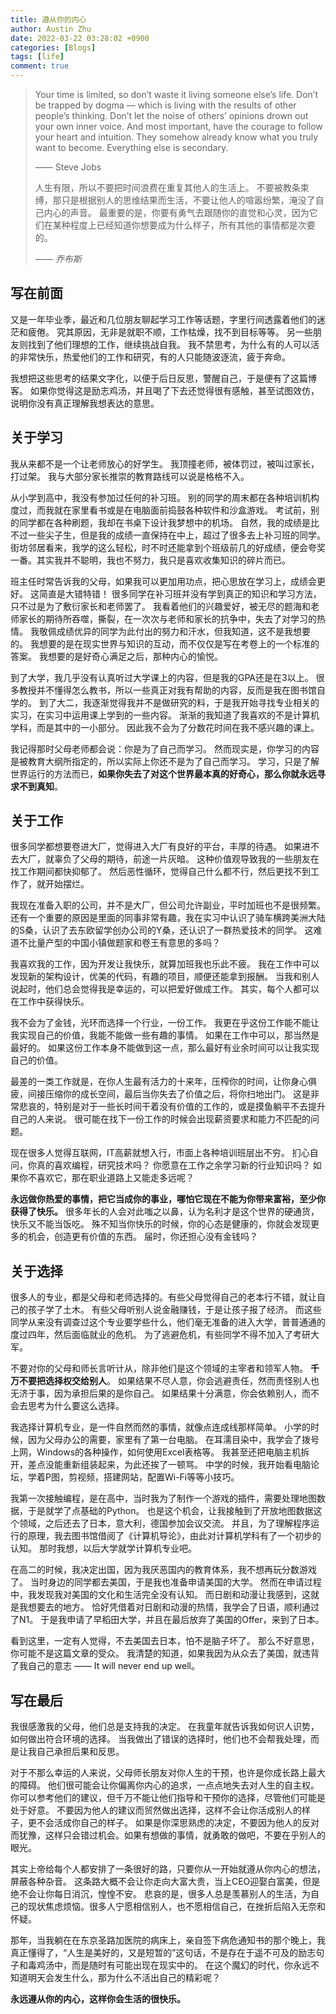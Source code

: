 ```yaml
---
title: 遵从你的内心
author: Austin Zhu
date: 2022-03-22 03:28:02 +0900
categories: [Blogs]
tags: [life]
comment: true
---
```


> Your time is limited, so don’t waste it living someone else’s life.
> Don’t be trapped by dogma — which is living with the results of other people’s thinking.
> Don’t let the noise of others’ opinions drown out your own inner voice.
> And most important, have the courage to follow your heart and intuition.
> They somehow already know what you truly want to become.
> Everything else is secondary.
>
> —— Steve Jobs
>
> 人生有限，所以不要把时间浪费在重复其他人的生活上。
> 不要被教条束缚，那只是根据别人的思维结果而生活，不要让他人的喧嚣纷繁，淹没了自己内心的声音。
> 最重要的是，你要有勇气去跟随你的直觉和心灵，因为它们在某种程度上已经知道你想要成为什么样子，所有其他的事情都是次要的。
>
> —— *乔布斯*

## 写在前面

又是一年毕业季，最近和几位朋友聊起学习工作等话题，字里行间透露着他们的迷茫和疲倦。
究其原因，无非是就职不顺，工作枯燥，找不到目标等等。
另一些朋友则找到了他们理想的工作，继续挑战自我。
我不禁思考，为什么有的人可以活的非常快乐，热爱他们的工作和研究，有的人只能随波逐流，疲于奔命。

我想把这些思考的结果文字化，以便于后日反思，警醒自己，于是便有了这篇博客。
如果你觉得这是励志鸡汤，并且喝了下去还觉得很有感触，甚至试图效仿，说明你没有真正理解我想表达的意思。

## 关于学习

我从来都不是一个让老师放心的好学生。
我顶撞老师，被体罚过，被叫过家长，打过架。
我与大部分家长推崇的教育路线可以说是格格不入。

从小学到高中，我没有参加过任何的补习班。
别的同学的周末都在各种培训机构度过，而我就在家里看书或是在电脑面前捣鼓各种软件和沙盒游戏。
考试前，别的同学都在各种刷题，我却在书桌下设计我梦想中的机场。
自然，我的成绩是比不过一些尖子生，但是我的成绩一直保持在中上，超过了很多去上补习班的同学。
街坊邻居看来，我学的这么轻松，时不时还能拿到个班级前几的好成绩，便会夸奖一番。其实我并不聪明，我也不努力，我只是喜欢收集知识的碎片而已。

班主任时常告诉我的父母，如果我可以更加用功点，把心思放在学习上，成绩会更好。
这简直是大错特错！
很多同学在补习班并没有学到真正的知识和学习方法，只不过是为了敷衍家长和老师罢了。
我看着他们的兴趣爱好，被无尽的题海和老师家长的期待所吞噬，撕裂，在一次次与老师和家长的抗争中，失去了对学习的热情。
我敬佩成绩优异的同学为此付出的努力和汗水，但我知道，这不是我想要的。
我想要的是在现实世界与知识的互动，而不仅仅是写在考卷上的一个标准的答案。
我想要的是好奇心满足之后，那种内心的愉悦。

到了大学，我几乎没有认真听过大学课上的内容，但是我的GPA还是在3以上。
很多教授并不懂得怎么教书，所以一些真正对我有帮助的内容，反而是我在图书馆自学的。
到了大二，我逐渐觉得我并不是做研究的料，于是我开始寻找专业相关的实习，在实习中运用课上学到的一些内容。
渐渐的我知道了我喜欢的不是计算机学科，而是其中的一小部分。
因此我不会为了分数花时间在我不感兴趣的课上。

我记得那时父母老师都会说：你是为了自己而学习。
然而现实是，你学习的内容是被教育大纲所指定的，所以实际上你还不是为了自己而学习。
学习，只是了解世界运行的方法而已，**如果你失去了对这个世界最本真的好奇心，那么你就永远寻求不到真知**。

## 关于工作

很多同学都想要卷进大厂，觉得进入大厂有良好的平台，丰厚的待遇。
如果进不去大厂，就辜负了父母的期待，前途一片灰暗。
这种价值观导致我的一些朋友在找工作期间都快抑郁了。
然后恶性循环，觉得自己什么都不行，然后更找不到工作了，就开始摆烂。

我现在准备入职的公司，并不是大厂，但公司允许副业，平时加班也不是很频繁。
还有一个重要的原因是里面的同事非常有趣，我在实习中认识了骑车横跨美洲大陆的S桑，认识了去东欧留学创办公司的Y桑，还认识了一群热爱技术的同学。
这难道不比量产型的中国小镇做题家和卷王有意思的多吗？

我喜欢我的工作，因为开发让我快乐，就算加班我也乐此不疲。
我在工作中可以发现新的架构设计，优美的代码，有趣的项目，顺便还能拿到报酬。
当我和别人说起时，他们总会觉得我是幸运的，可以把爱好做成工作。
其实，每个人都可以在工作中获得快乐。

我不会为了金钱，光环而选择一个行业，一份工作。
我更在乎这份工作能不能让我实现自己的价值，我能不能做一些有趣的事情。
如果在工作中可以，那当然是最好的。
如果这份工作本身不能做到这一点，那么最好有业余时间可以让我实现自己的价值。

最差的一类工作就是，在你人生最有活力的十来年，压榨你的时间，让你身心俱疲，间接压缩你的成长空间，最后当你失去了价值之后，将你扫地出门。
这是非常悲哀的，特别是对于一些长时间干着没有价值的工作的，或是摸鱼躺平不去提升自己的人来说。
很可能在找下一份工作的时候会出现薪资要求和能力不匹配的问题。

现在很多人觉得互联网，IT高薪就想入行，市面上各种培训班层出不穷。
扪心自问，你真的喜欢编程，研究技术吗？
你愿意在工作之余学习新的行业知识吗？
如果你不喜欢它，那在职业道路上又能走多远呢？

**永远做你热爱的事情，把它当成你的事业，哪怕它现在不能为你带来富裕，至少你获得了快乐。**
很多年长的人会对此嗤之以鼻，认为名利才是这个世界的硬通货，快乐又不能当饭吃。
殊不知当你快乐的时候，你的心态是健康的，你就会发现更多的机会，创造更有价值的东西。
届时，你还担心没有金钱吗？

## 关于选择

很多人的专业，都是父母和老师选择的。有些父母觉得自己的老本行不错，就让自己的孩子学了土木。
有些父母听别人说金融赚钱，于是让孩子报了经济。
而这些同学从来没有调查过这个专业要学些什么，他们毫无准备的进入大学，普普通通的度过四年，然后面临就业的危机。
为了逃避危机，有些同学不得不加入了考研大军。

不要对你的父母和师长言听计从，除非他们是这个领域的主宰者和领军人物。
**千万不要把选择权交给别人**。
如果结果不尽人意，你会逃避责任，然而责怪别人也无济于事，因为承担后果的是你自己。
如果结果十分满意，你会依赖别人，而不会去思考为什么要这么选择。

我选择计算机专业，是一件自然而然的事情，就像点连成线那样简单。
小学的时候，因为父母办公的需要，家里有了第一台电脑。
在耳濡目染中，我学会了拨号上网，Windows的各种操作，如何使用Excel表格等。
我甚至还把电脑主机拆开，差点没能重新组装起来，为此还挨了一顿骂。
中学的时候，我开始看电脑论坛，学着P图，剪视频，搭建网站，配置Wi-Fi等等小技巧。

我第一次接触编程，是在高中，当时我为了制作一个游戏的插件，需要处理地图数据，于是就学了点基础的Python。
也是这个机会，让我接触到了开放地图数据这个领域，之后还去了日本，意大利，德国参加会议交流。
并且，为了理解程序运行的原理，我去图书馆借阅了《计算机导论》，由此对计算机学科有了一个初步的认知。
那时我想，以后大学就学计算机专业吧。

在高二的时候，我决定出国，因为我厌恶国内的教育体系，我不想再玩分数游戏了。
当时身边的同学都去美国，于是我也准备申请美国的大学。
然而在申请过程中，我发现我对美国的文化和生活完全没有认知。
而日剧和动漫让我感到，这就是我想要去的地方。
恰好凭借着对日剧和动漫的热情，我学会了日语，顺利通过了N1。
于是我申请了早稻田大学，并且在最后放弃了美国的Offer，来到了日本。

看到这里，一定有人觉得，不去美国去日本，怕不是脑子坏了。
那么不好意思，你可能不是这篇文章的受众。
我清楚的知道，如果我因为从众去了美国，就违背了我自己的意志 —— It will never end up well。

## 写在最后

我很感激我的父母，他们总是支持我的决定。
在我童年就告诉我如何识人识势，如何做出符合环境的选择。
当我做出了错误的选择时，他们也不会帮我处理，而是让我自己承担后果和反思。

对于不那么幸运的人来说，父母师长朋友对你人生的干预，也许是你成长路上最大的障碍。
他们很可能会让你偏离你内心的追求，一点点地失去对人生的自主权。
你可以参考他们的建议，但千万不能让他们指导和干预你的选择，尽管他们可能是处于好意。
不要因为他人的建议而贸然做出选择，这样不会让你活成别人的样子，更不会活成你自己的样子。
如果是你深思熟虑的决定，不要因为他人的反对而犹豫，这样只会错过机会。如果有想做的事情，就勇敢的做吧，不要在乎别人的眼光。

其实上帝给每个人都安排了一条很好的路，只要你从一开始就遵从你内心的想法，屏蔽各种杂音。
这条路大概不会让你走向大富大贵，当上CEO迎娶白富美，但是绝不会让你每日消沉，惶惶不安。
悲哀的是，很多人总是羡慕别人的生活，为自己的现状焦虑烦恼。很多人宁愿相信别人，也不愿相信自己，在挫折后陷入无奈和怀疑。

那年，当我躺在在东京圣路加医院的病床上，亲自签下病危通知书的那个晚上，我真正懂得了，“人生是美好的，又是短暂的”这句话，不是存在于遥不可及的励志句子和毒鸡汤中，而是随时有可能出现在现实中的。
在这个魔幻的时代，你永远不知道明天会发生什么，那为什么不活出自己的精彩呢？

**永远遵从你的内心，这样你会生活的很快乐。**
